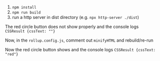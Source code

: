1. `npm install`
2. `npm run build`
3. run a http server in dist directory (e.g. `npx http-server ./dist`)

The red circle button does not show properly and the console logs `CSSResult {cssText: ""}`

Now, in the `rollup.config.js`, comment out `minifyHTML` and rebuild/re-run

Now the red circle button shows and  the console logs `CSSResult {cssText: "red"}`
